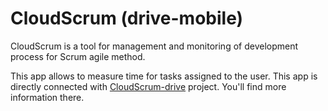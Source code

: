 CloudScrum (drive-mobile)
==========

CloudScrum is a tool for management and monitoring of development process for Scrum agile method.

This app allows to measure time for tasks assigned to the user. This app is directly connected with [CloudScrum-drive](https://github.com/Nazin/CloudScrum-drive) project. You'll find more information there.
